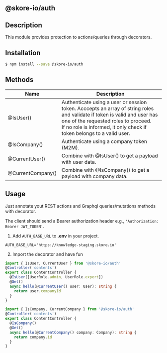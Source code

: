 ## @skore-io/auth

## Description

This module provides protection to actions/queries through decorators.

## Installation

```bash
$ npm install --save @skore-io/auth
```

## Methods

| Name              | Description                                                                                                                                                                                                                                   |
| ----------------- | --------------------------------------------------------------------------------------------------------------------------------------------------------------------------------------------------------------------------------------------- |
| @IsUser()         | Authenticate using a user or session token. Acccepts an array of string roles and validate if token is valid and user has one of the requested roles to proceed. <br> If no role is informed, it only check if token belongs to a valid user. |
| @IsCompany()      | Authenticate using a company token (M2M).                                                                                                                                                                                                     |
| @CurrentUser()    | Combine with @IsUser() to get a payload with user data.                                                                                                                                                                                       |
| @CurrentCompany() | Combine with @IsCompany() to get a payload with company data.                                                                                                                                                                                 |

## Usage

Just annotate yout REST actions and Graphql queries/mutations methods with decorator.

The client should send a Bearer authorization header e.g., `'Authorization: Bearer JWT_TOKEN'`.

1. Add `AUTH_BASE_URL` to **.env** in your project.

```env
AUTH_BASE_URL='https://knowledge-staging.skore.io'
```

2. Import the decorator and have fun

```typescript
import { IsUser, CurrentUser } from '@skore-io/auth'
@Controller('contents')
export class ContentController {
  @IsUser([UserRole.admin, UserRole.expert])
  @Get()
  async hello(@CurrentUser() user: User): string {
    return user.companyId
  }
}
```

```typescript
import { IsCompany, CurrentCompany } from '@skore-io/auth'
@Controller('contents')
export class ContentController {
  @IsCompany()
  @Get()
  async hello(@CurrentCompany() company: Company): string {
    return company.id
  }
}
```
